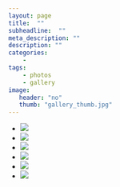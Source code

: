 ```yaml
---
layout: page
title:  ""
subheadline:  ""
meta_description: ""
description: ""
categories:
    - 
tags:
    - photos
    - gallery
image:
   header: "no"
   thumb: "gallery_thumb.jpg"
---
```


<ul class="clearing-thumbs small-block-grid-3" data-clearing>
  <li><a href="{{ site.url }}/assets/img/_1.jpg"><img  data-caption="" class="th" src="{{ site.url }}/assets/img/thumb.jpg"></a></li>
  <li><a href="{{ site.url }}/assets/img/_2.jpg"><img  data-caption="" class="th" src="{{ site.url }}/assets/img/thumb.jpg"></a></li>
  <li><a href="{{ site.url }}/assets/img/_3.jpg"><img  data-caption="" class="th" src="{{ site.url }}/assets/img/thumb.jpg"></a></li>
  <li><a href="{{ site.url }}/assets/img/_4.jpg"><img  data-caption="" class="th" src="{{ site.url }}/assets/img/thumb.jpg"></a></li>
  <li><a href="{{ site.url }}/assets/img/_5.jpg"><img  data-caption="" class="th" src="{{ site.url }}/assets/img/thumb.jpg"></a></li>
  <li><a href="{{ site.url }}/assets/img/_6.jpg"><img  data-caption="" class="th" src="{{ site.url }}/assets/img/thumb.jpg"></a></li>
</ul>





 [1]: #
 [2]: #
 [3]: #
 [4]: #
 [5]: #
 [6]: #
 [7]: #
 [8]: #
 [9]: #
 [10]: #